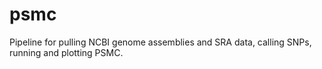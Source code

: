 # psmc
Pipeline for pulling NCBI genome assemblies and SRA data, calling SNPs, running and plotting PSMC.
